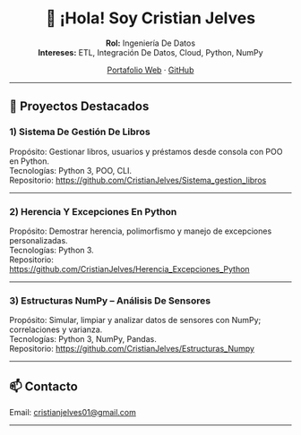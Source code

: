 <!-- Perfil de GitHub: Cristian Jelves -->

<div align="center">

# 👋 ¡Hola! Soy Cristian Jelves

**Rol:** Ingeniería De Datos  
**Intereses:** ETL, Integración De Datos, Cloud, Python, NumPy

[Portafolio Web](https://cristianjelves.github.io) · [GitHub](https://github.com/CristianJelves)

</div>

---

## 🚀 Proyectos Destacados

### 1) Sistema De Gestión De Libros
Propósito: Gestionar libros, usuarios y préstamos desde consola con POO en Python.  
Tecnologías: Python 3, POO, CLI.  
Repositorio: https://github.com/CristianJelves/Sistema_gestion_libros

---

### 2) Herencia Y Excepciones En Python
Propósito: Demostrar herencia, polimorfismo y manejo de excepciones personalizadas.  
Tecnologías: Python 3.  
Repositorio: https://github.com/CristianJelves/Herencia_Excepciones_Python

---

### 3) Estructuras NumPy – Análisis De Sensores
Propósito: Simular, limpiar y analizar datos de sensores con NumPy; correlaciones y varianza.  
Tecnologías: Python 3, NumPy, Pandas.  
Repositorio: https://github.com/CristianJelves/Estructuras_Numpy

---

## 📫 Contacto
Email: cristianjelves01@gmail.com

---
